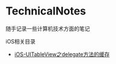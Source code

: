 # TechnicalNotes
随手记录一些计算机技术方面的笔记

iOS相关目录
* [iOS-UITableView之delegate方法的缓存](./iOS-UITableView之delegate方法的缓存.md)

